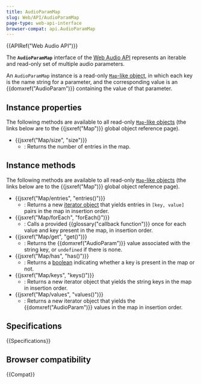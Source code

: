 ```yaml
---
title: AudioParamMap
slug: Web/API/AudioParamMap
page-type: web-api-interface
browser-compat: api.AudioParamMap
---
```


{{APIRef("Web Audio API")}}

The **`AudioParamMap`** interface of the [Web Audio API](/en-US/docs/Web/API/Web_Audio_API) represents an iterable and read-only set of multiple audio parameters.

An `AudioParamMap` instance is a read-only [`Map`-like object](/en-US/docs/Web/JavaScript/Reference/Global_Objects/Map#map-like_browser_apis), in which each key is the name string for a parameter, and the corresponding value is an {{domxref("AudioParam")}} containing the value of that parameter.

## Instance properties

The following methods are available to all read-only [`Map`-like objects](/en-US/docs/Web/JavaScript/Reference/Global_Objects/Map#map-like_browser_apis) (the links below are to the {{jsxref("Map")}} global object reference page).

- {{jsxref("Map/size", "size")}}
  - : Returns the number of entries in the map.

## Instance methods

The following methods are available to all read-only [`Map`-like objects](/en-US/docs/Web/JavaScript/Reference/Global_Objects/Map#map-like_browser_apis) (the links below are to the {{jsxref("Map")}} global object reference page).

- {{jsxref("Map/entries", "entries()")}}
  - : Returns a new [iterator object](/en-US/docs/Web/JavaScript/Reference/Global_Objects/Iterator) that yields entries in `[key, value]` pairs in the map in insertion order.
- {{jsxref("Map/forEach", "forEach()")}}
  - : Calls a provided {{glossary("callback function")}} once for each value and key present in the map, in insertion order.
- {{jsxref("Map/get", "get()")}}
  - : Returns the {{domxref("AudioParam")}} value associated with the string key, or `undefined` if there is none.
- {{jsxref("Map/has", "has()")}}
  - : Returns a [boolean](/en-US/docs/Web/JavaScript/Reference/Global_Objects/Boolean) indicating whether a key is present in the map or not.
- {{jsxref("Map/keys", "keys()")}}
  - : Returns a new iterator object that yields the string keys in the map in insertion order.
- {{jsxref("Map/values", "values()")}}
  - : Returns a new iterator object that yields the {{domxref("AudioParam")}} values in the map in insertion order.

## Specifications

{{Specifications}}

## Browser compatibility

{{Compat}}
